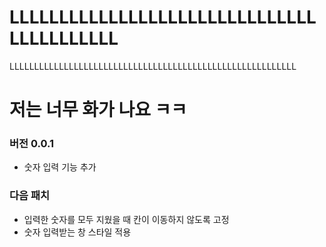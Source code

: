 # LLLLLLLLLLLLLLLLLLLLLLLLLLLLLLLLLLLLLLLLLL
LLLLLLLLLLLLLLLLLLLLLLLLLLLLLLLLLLLLLLLLLLLLLLLLLLLLLLLLLL
# 저는 너무 화가 나요 ㅋㅋ


### 버전 0.0.1
- 숫자 입력 기능 추가

### 다음 패치
- 입력한 숫자를 모두 지웠을 때 칸이 이동하지 않도록 고정
- 숫자 입력받는 창 스타일 적용
